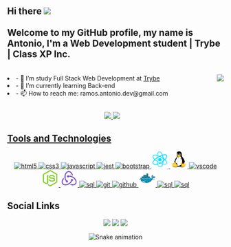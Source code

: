 <h2>
  Hi there <img src="https://raw.githubusercontent.com/kaueMarques/kaueMarques/master/hi.gif" width="20px">
  </br>
  </br>
  Welcome to my GitHub profile, my name is Antonio, I'm a Web Development student | Trybe | Class XP Inc.
</h2>
</br>
<div align="center">
  <img height="100px" align="right" src="https://theme.zdassets.com/theme_assets/9633455/9814df697eaf49815d7df109110815ff887b3457.png" />
  <div align="left" style="display: inline_block">
    <li>- 🔭 I’m study Full Stack Web Development at <a href="https://betrybe.com">Trybe</a></li>
    <li>- 🌱 I’m currently learning Back-end</li>
    <li>- 📫 How to reach me: ramos.antonio.dev@gmail.com</li>
  </div>
</div>

##
<div align="center">
  <div style="display: inline_block">
    <a href="https://www.linkedin.com/in/antonio-carlos-ramos" target="_blank">
    <img height="180em" src="https://github-readme-stats.vercel.app/api?username=ramos-antonio&show_icons=true&theme=tokyonight&include_all_commits=true&count_private=true"/>
    <img height="180em" src="https://github-readme-stats.vercel.app/api/top-langs/?username=ramos-antonio&layout=demo&langs_count=10&theme=tokyonight"/>
  </div>
</div>

<!--
<h2>Tools and Technologies</h2>
<div align="center">
  <div style="display: inline_block">
    <img align="center" alt="Rafa-Js" height="30" width="40" src="https://raw.githubusercontent.com/devicons/devicon/master/icons/javascript/javascript-plain.svg">
    <img align="center" alt="Rafa-Ts" height="30" width="40" src="https://raw.githubusercontent.com/devicons/devicon/master/icons/typescript/typescript-plain.svg">
    <img align="center" alt="Rafa-React" height="30" width="40" src="https://raw.githubusercontent.com/devicons/devicon/master/icons/react/react-original.svg">
    <img align="center" alt="Rafa-HTML" height="30" width="40" src="https://raw.githubusercontent.com/devicons/devicon/master/icons/html5/html5-original.svg">
    <img align="center" alt="Rafa-CSS" height="30" width="40" src="https://raw.githubusercontent.com/devicons/devicon/master/icons/css3/css3-original.svg">
    <img align="center" alt="Rafa-Python" height="30" width="40" src="https://raw.githubusercontent.com/devicons/devicon/master/icons/python/python-original.svg">
    <img align="center" alt="Rafa-Csharp" height="30" width="40" src="https://raw.githubusercontent.com/devicons/devicon/master/icons/csharp/csharp-original.svg">
  </div>
</div>
-->

<h2>Tools and Technologies</h2>
<div align="center">
 <!-- HTML -->
<a href="https://www.w3.org/html/" target="_blank"> <img src="https://raw.githubusercontent.com/ShahriarShafin/ShahriarShafin/main/Assets/html.gif" alt="html5" width="40" height="40"/> </a>
 <!-- CSS  -->
<a href="https://www.w3schools.com/css/" target="_blank"> <img src="https://raw.githubusercontent.com/ShahriarShafin/ShahriarShafin/main/Assets/css.gif" alt="css3" width="40" height="40"/> </a>
 <!-- JavaScript -->
<a href="https://devdocs.io/javascript/" target="_blank"> <img src="https://raw.githubusercontent.com/ShahriarShafin/ShahriarShafin/main/Assets/js.webp" alt="javascript" width="40" height="40"/> </a>
 <!-- Jest -->
 <a href="https://jestjs.io" target="_blank"> <img src="https://www.vectorlogo.zone/logos/jestjsio/jestjsio-icon.svg" alt="jest" width="40" height="40"/> </a>
 <!-- Bootstrap -->
<a href="https://getbootstrap.com" target="_blank"> <img src="https://raw.githubusercontent.com/ShahriarShafin/ShahriarShafin/main/Assets/bootstrap.gif" alt="bootstrap" width="40" height="40"/> </a>
 <!--REACT -->
<a href="https://reactjs.org/" target="_blank"> <img src="https://github.com/ProHatp/ProHatp/blob/main/source.gif" alt="react" width="40" height="40"/> </a>
 <!-- Linux -->
<a href="https://www.linux.org/" target="_blank"> <img src="https://raw.githubusercontent.com/devicons/devicon/master/icons/linux/linux-original.svg" alt="linux" width="40" height="40"/> </a>
 <!-- VSCODE -->
 <a href="https://code.visualstudio.com/docs" target="_blank"> <img src="https://raw.githubusercontent.com/ShahriarShafin/ShahriarShafin/main/Assets/vscode.webp" alt="vscode" width="40" height="40"/> </a>
 <!-- NODEJS -->
 <a href="https://nodejs.org" target="_blank"> <img src="https://raw.githubusercontent.com/devicons/devicon/master/icons/nodejs/nodejs-original.svg" alt="nodejs" width="40" height="40"/> </a>
  <!-- Redux  -->
 <a href="https://redux.js.org" target="_blank"> <img src="https://github.com/fumagallilaura/fumagallilaura/blob/main/gifs/redux.gif?raw=true" alt="redux" width="40" height="40"/> </a>
 <!-- MYSQL Workbench -->
 <a href="https://www.mysql.com/products/workbench/" target="_blank"> <img src="https://camo.githubusercontent.com/dcc58b898f245508bf65e8a994403efefa9b38124dcfbb62a37443cbc0beb6d2/68747470733a2f2f706e67696d672e636f6d2f75706c6f6164732f6d7973716c2f6d7973716c5f504e4733362e706e67" alt="sql" width="40" height="40"/> </a>
 <!-- GIT -->
 <a href="https://git-scm.com/doc" target="_blank"> <img src="https://github.com/shahriarshafin/shahriarshafin/blob/development/Assets/git.gif?raw=true" alt="git" width="50" height="40"/> </a>
 <!-- GITHUB -->
 <a href="https://github.com/" target="_blank"> <img src="https://raw.githubusercontent.com/ShahriarShafin/ShahriarShafin/main/Assets/github.webp" alt="github" width="40" height="40"/> </a>
 <!-- Docker -->
 <a href="https://docs.docker.com/engine/reference/commandline/docker/" target="_blank"> <img src="https://raw.githubusercontent.com/devicons/devicon/master/icons/docker/docker-original.svg" alt="Docker" width="40" height="40"/> </a>
 <!-- SQL -->
 <a href="https://dev.mysql.com/doc/" target="_blank"> <img src="https://i.pinimg.com/originals/50/f1/58/50f1582a95bdac10f1c3fa295c8b947b.png" alt="sql" width="40" height="40"/> </a>
 <!-- JWT - JSON Web Token -->
<a href="https://jwt.io/" target="_blank"> <img src="https://img.icons8.com/color/480/java-web-token.png" alt="sql" width="40" height="40"/> </a>
 </div>


<h2>Social Links</h2>
<div align="center">
  <div style="display: inline_block">
    <a href="https://instagram.com/acsramos01" target="_blank"><img src="https://img.shields.io/badge/-Instagram-%23E4405F?style=for-the-badge&logo=instagram&logoColor=white" target="_blank"></a>
    <a href = "mailto:ramos.antonio.dev@gmail.com"><img src="https://img.shields.io/badge/-Gmail-%23333?style=for-the-badge&logo=gmail&logoColor=white" target="_blank"></a>
    <a href="https://www.linkedin.com/in/antonio-carlos-ramos" target="_blank"><img src="https://img.shields.io/badge/-LinkedIn-%230077B5?style=for-the-badge&logo=linkedin&logoColor=white" target="_blank"></a>    
  </div>
</div>
 
<div align="center">

  ![Snake animation](https://github.com/ramos-antonio/ramos-antonio/blob/output/github-contribution-grid-snake.svg)

</div>
  
  
<!--
**ramos-antonio/ramos-antonio** is a ✨ _special_ ✨ repository because its `README.md` (this file) appears on your GitHub profile.

Here are some ideas to get you started:

- 🔭 I’m currently working on ...
- 🌱 I’m currently learning ...
- 👯 I’m looking to collaborate on ...
- 🤔 I’m looking for help with ...
- 💬 Ask me about ...
- 📫 How to reach me: ...
- 😄 Pronouns: ...
- ⚡ Fun fact: ...
-->
